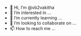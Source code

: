 - 👋 Hi, I’m @vb2vakitha
- 👀 I’m interested in ...
- 🌱 I’m currently learning ...
- 💞️ I’m looking to collaborate on ...
- 📫 How to reach me ...

<!---
vb2vakitha/vb2vakitha is a ✨ special ✨ repository because its `README.md` (this file) appears on your GitHub profile.
You can click the Preview link to take a look at your changes.
--->
